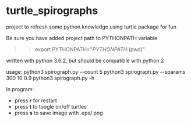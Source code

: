 # turtle_spirographs
project to refresh some python knowledge using turtle package for fun

Be sure you have added project path to PYTHONPATH variable
 >> export PYTHONPATH="$PYTHONPATH:$(pwd)"
 
written with python 3.6.2, but should be compatible with python 2

usage:
python3 spirograph.py --count 5
python3 spirograph.py --sparams 300 10 0.9
python3 spirograph.py -h

In program:
 * press <strong>r</strong> for restart
 * press <strong>t</strong> to toogle on/off turtles
 * press <strong>s</strong> to save image with .eps/.png


